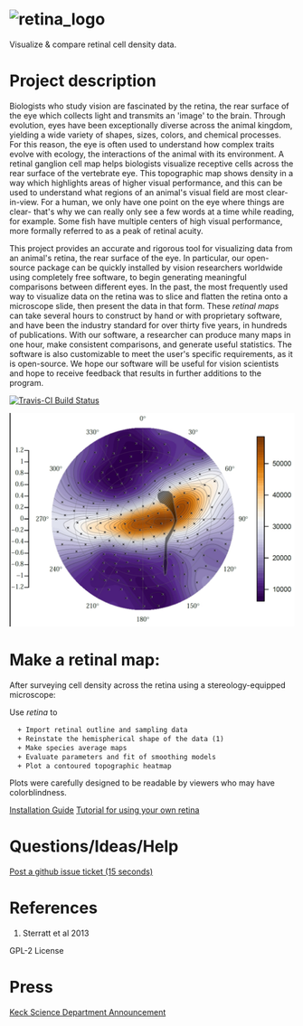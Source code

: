 # ![retina_logo](https://cloud.githubusercontent.com/assets/4623063/8342959/8206dd04-1a85-11e5-8d00-d58866c99d66.jpg)

Visualize & compare retinal cell density data.

# Project description

Biologists who study vision are fascinated by the retina, the rear surface of the eye which collects light and transmits an 'image' to the brain. Through evolution, eyes have been exceptionally diverse across the animal kingdom, yielding a wide variety of shapes, sizes, colors, and chemical processes. For this reason, the eye is often used to understand how complex traits evolve with ecology, the interactions of the animal with its environment. A retinal ganglion cell map helps biologists visualize receptive cells across the rear surface of the vertebrate eye. This topographic map shows density in a way which highlights areas of higher visual performance, and this can be used to understand what regions of an animal's visual field are most clear-in-view. For a human, we only have one point on the eye where things are clear- that's why we can really only see a few words at a time while reading, for example. Some fish have multiple centers of high visual performance, more formally referred to as a peak of retinal acuity.

This project provides an accurate and rigorous tool for visualizing data from an animal's retina, the rear surface of the eye. In particular, our open-source package can be quickly installed by vision researchers worldwide using completely free software, to begin generating meaningful comparisons between different eyes. In the past, the most frequently used way to visualize data on the retina was to slice and flatten the retina onto a microscope slide, then present the data in that form. These _retinal maps_ can take several hours to construct by hand or with proprietary software, and have been the industry standard for over thirty five years, in hundreds of publications. With our software, a researcher can produce many maps in one hour, make consistent comparisons, and generate useful statistics. The software is also customizable to meet the user's specific requirements, as it is open-source. We hope our software will be useful for vision scientists and hope to receive feedback that results in further additions to the program.

[![Travis-CI Build Status](https://travis-ci.org/bc/retina.png?branch=master)](https://travis-ci.org/bc/retina)

![some_text](tutorial_pix/retina_plot_output_pmol753.jpg)

# Make a retinal map:

After surveying cell density across the retina using a stereology-equipped microscope:

Use _retina_ to

```
  + Import retinal outline and sampling data
  + Reinstate the hemispherical shape of the data (1)
  + Make species average maps
  + Evaluate parameters and fit of smoothing models
  + Plot a contoured topographic heatmap
```

Plots were carefully designed to be readable by viewers who may have colorblindness.

[Installation Guide](install.md "Installation Page")
[Tutorial for using your own retina](tutorial.md "Tutorial.md")

# Questions/Ideas/Help

[Post a github issue ticket (15 seconds)](https://github.com/bcohn12/retina/issues/new "Post an issue ticket")

# References

1. Sterratt et al 2013

GPL-2 License

# Press

[Keck Science Department Announcement](http://www.kecksci.claremont.edu/News/Newsdetail.asp?NewsID=92 "KSD")

